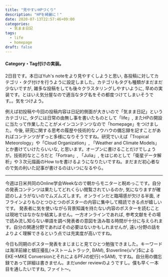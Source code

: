 ```yaml
---
title: "見やすいHPづくり"
description: "HPを綺麗に！"
date: 2020-07-13T22:57:46+09:00
categories:
  - 気まま日記
tags:
  - life
  - homepage
draft: false
---
```


#### Category・Tag付けの実装。

2日目です。本日はYuh's noteをより見やすくしようと思い, 各投稿に対してカテゴリ・タグ付けを行うように設定しました。カテゴリもタグも種類がまだまだ少ないですが, 雑多な投稿をしても後々クラスタリングしやすいように, 早めの実装です。とはいえ気分屋なので適当なタグ名をその都度つけてしまいそうです。。気をつけよう。
<!--more-->
例えば初投稿や今回の投稿内容は日記的側面が大きいので「気まま日記」というカテゴリに, タグには日常の由無し事を書いたものとして「life」, またHPの開設に当たって作業したことがメインコンテンツなので「homepage」をつけました。今後, 研究に関する思考の履歴や技術的なノウハウの備忘録を記すことがあればコンテンツがずっと多様になりそうですね。研究でいえば「Tropical Meteorology」や「Cloud Organization」, 「Weather and Climate Models」とか書けていけたらいいな, と思います。オープンに書けることだけでしょうが。技術的なところだと「Fortran」, 「Julia」, をはじめとして「衛星データ解析」や３次元描画のHow toを書けるようになりたいですね。まだまだ初心者なので気の利いた記事が書けるのはいつになるやら。

---

今週は日米共同のOnline学会Weekなので朝からモニターと睨めっこです。自分の発表コンテンツは果たしてどれくらい閲覧されているのか, 気になりますが確認のしようがないのでムズムズします。オンラインだと臨場感が欠ける半面, オフラインよりもひとつひとつのポスターの内容に集中して精読できる点が嬉しいです。
発表者に気を使いながら背景知識を持たない内容のポスターを読むことは現地ではなかなか結実しません。一方オンラインであれば, 参考文献をその場で読み流し知らない単語を調べ発表者の意図を汲み取る時間が十分に与えられます。自分の関連分野であればその必要はないかもしれませんが, 遠い分野の話をよりよく理解できるという点では充実度が高いですね。

今日も同期のポスター発表をまじまじと見てひとつ勉強できました。キーワードは海洋前線と傾圧擾乱(→ストームトラック, BAM), $\overline{u'v'}$によるEKE→MKE ConversionとそれによるPFJの蛇行(→SAM), ですね。自分用の備忘録であって詳細は書きません。まだunder reviewのようですし。僕も早く一本目を通したいですね, ファイト〜。
